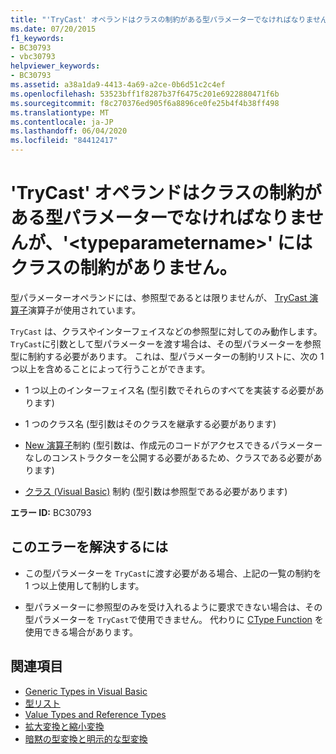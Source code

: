 ```yaml
---
title: "'TryCast' オペランドはクラスの制約がある型パラメーターでなければなりませんが、'<typeparametername>' にはクラスの制約がありません。"
ms.date: 07/20/2015
f1_keywords:
- BC30793
- vbc30793
helpviewer_keywords:
- BC30793
ms.assetid: a38a1da9-4413-4a69-a2ce-0b6d51c2c4ef
ms.openlocfilehash: 53523bff1f8287b37f6475c201e6922880471f6b
ms.sourcegitcommit: f8c270376ed905f6a8896ce0fe25b4f4b38ff498
ms.translationtype: MT
ms.contentlocale: ja-JP
ms.lasthandoff: 06/04/2020
ms.locfileid: "84412417"
---
```

# <a name="trycast-operands-must-be-class-constrained-type-parameters-but-typeparametername-has-no-class-constraint"></a>'TryCast' オペランドはクラスの制約がある型パラメーターでなければなりませんが、'\<typeparametername>' にはクラスの制約がありません。
型パラメーターオペランドには、参照型であるとは限りませんが、 [TryCast 演算子](../language-reference/operators/trycast-operator.md)演算子が使用されています。  
  
 `TryCast` は、クラスやインターフェイスなどの参照型に対してのみ動作します。 `TryCast`に引数として型パラメーターを渡す場合は、その型パラメーターを参照型に制約する必要があります。 これは、型パラメーターの制約リストに、次の 1 つ以上を含めることによって行うことができます。  
  
- 1 つ以上のインターフェイス名 (型引数でそれらのすべてを実装する必要があります)  
  
- 1 つのクラス名 (型引数はそのクラスを継承する必要があります)  
  
- [New 演算子](../language-reference/operators/new-operator.md)制約 (型引数は、作成元のコードがアクセスできるパラメーターなしのコンストラクターを公開する必要があるため、クラスである必要があります)  
  
- [クラス (Visual Basic)](../language-reference/statements/class-statement.md) 制約 (型引数は参照型である必要があります)  
  
 **エラー ID:** BC30793  
  
## <a name="to-correct-this-error"></a>このエラーを解決するには  
  
- この型パラメーターを `TryCast`に渡す必要がある場合、上記の一覧の制約を 1 つ以上使用して制約します。  
  
- 型パラメーターに参照型のみを受け入れるように要求できない場合は、その型パラメーターを `TryCast`で使用できません。 代わりに [CType Function](../language-reference/functions/ctype-function.md) を使用できる場合があります。  
  
## <a name="see-also"></a>関連項目

- [Generic Types in Visual Basic](../programming-guide/language-features/data-types/generic-types.md)
- [型リスト](../language-reference/statements/type-list.md)
- [Value Types and Reference Types](../programming-guide/language-features/data-types/value-types-and-reference-types.md)
- [拡大変換と縮小変換](../programming-guide/language-features/data-types/widening-and-narrowing-conversions.md)
- [暗黙の型変換と明示的な型変換](../programming-guide/language-features/data-types/implicit-and-explicit-conversions.md)
